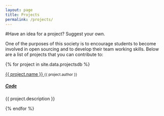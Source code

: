 ```yaml
---
layout: page
title: Projects 
permalink: /projects/
---
```


#Have an idea for a project? Suggest your own.

One of the purposes of this society is to encourage students to become involved in open sourcing and to develop their team working skills. Below are a list of projects that you can contribute to: 


{% for project in site.data.projectsdb %}
<section class="panel panel-default">
<div class="panel-body">
<div class="site-title">
<a href="{{ project.url }}"> {{ project.name }} </a>
<small class="text"> {{ project.author }} </small>
<div> <a href="{{ project.url }}"><h5> <span class="glyphicon glyphicon-globe"></span>  Code</h5></a>  </div>




</div>
<p> {{ project.description }} </p>
    </div>
</section>


{% endfor %}
